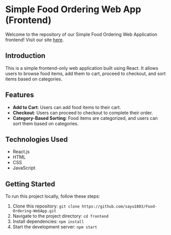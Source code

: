 # Simple Food Ordering Web App (Frontend)

Welcome to the repository of our Simple Food Ordering Web Application frontend!
Visit our site [here](https://onlinefooddelappbysayu.netlify.app/).

## Introduction

This is a simple frontend-only web application built using React. It allows users to browse food items, add them to cart, proceed to checkout, and sort items based on categories.

## Features

- **Add to Cart**: Users can add food items to their cart.
- **Checkout**: Users can proceed to checkout to complete their order.
- **Category-Based Sorting**: Food items are categorized, and users can sort them based on categories.

## Technologies Used

- React.js
- HTML
- CSS
- JavaScript

## Getting Started

To run this project locally, follow these steps:

1. Clone this repository: `git clone https://github.com/sayu1803/Food-Ordering-WebApp.git`
2. Navigate to the project directory: `cd frontend`
3. Install dependencies: `npm install`
4. Start the development server: `npm start`



